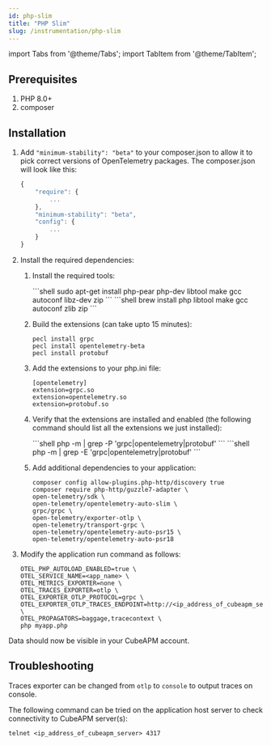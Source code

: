 ```yaml
---
id: php-slim
title: "PHP Slim"
slug: /instrumentation/php-slim
---
```


import Tabs from '@theme/Tabs';
import TabItem from '@theme/TabItem';

## Prerequisites

1. PHP 8.0+
2. composer

## Installation

1. Add `"minimum-stability": "beta"` to your composer.json to allow it to pick correct versions of OpenTelemetry packages. The composer.json will look like this:

   ```javascript
   {
       "require": {
           ...
       },
       "minimum-stability": "beta",
       "config": {
           ...
       }
   }
   ```

2. Install the required dependencies:

   1. Install the required tools:

      <Tabs groupId="operating-systems">
         <TabItem value="lin" label="Linux">
            ```shell
            sudo apt-get install php-pear php-dev libtool make gcc autoconf libz-dev zip
            ```
         </TabItem>
      <TabItem value="mac" label="Mac">
         ```shell
         brew install php libtool make gcc autoconf zlib zip
         ```
      </TabItem>
      </Tabs>

   2. Build the extensions (can take upto 15 minutes):

      ```shell
      pecl install grpc
      pecl install opentelemetry-beta
      pecl install protobuf
      ```

   3. Add the extensions to your php.ini file:

      ```shell
      [opentelemetry]
      extension=grpc.so
      extension=opentelemetry.so
      extension=protobuf.so
      ```

   4. Verify that the extensions are installed and enabled (the following command should list all
      the extensions we just installed):

      <Tabs groupId="operating-systems">
         <TabItem value="lin" label="Linux">
            ```shell
            php -m | grep -P 'grpc|opentelemetry|protobuf'
            ```
         </TabItem>
         <TabItem value="mac" label="Mac">
            ```shell
            php -m | grep -E 'grpc|opentelemetry|protobuf'
            ```
         </TabItem>
      </Tabs>

   5. Add additional dependencies to your application:

      ```shell
      composer config allow-plugins.php-http/discovery true
      composer require php-http/guzzle7-adapter \
      open-telemetry/sdk \
      open-telemetry/opentelemetry-auto-slim \
      grpc/grpc \
      open-telemetry/exporter-otlp \
      open-telemetry/transport-grpc \
      open-telemetry/opentelemetry-auto-psr15 \
      open-telemetry/opentelemetry-auto-psr18
      ```

3. Modify the application run command as follows:

   ```shell
   OTEL_PHP_AUTOLOAD_ENABLED=true \
   OTEL_SERVICE_NAME=<app_name> \
   OTEL_METRICS_EXPORTER=none \
   OTEL_TRACES_EXPORTER=otlp \
   OTEL_EXPORTER_OTLP_PROTOCOL=grpc \
   OTEL_EXPORTER_OTLP_TRACES_ENDPOINT=http://<ip_address_of_cubeapm_server>:4317/opentelemetry.proto.collector.trace.v1.TraceService/Export \
   OTEL_PROPAGATORS=baggage,tracecontext \
   php myapp.php
   ```

Data should now be visible in your CubeAPM account.

## Troubleshooting

Traces exporter can be changed from `otlp` to `console` to output traces on console.

The following command can be tried on the application host server to check connectivity to CubeAPM server(s):

```shell
telnet <ip_address_of_cubeapm_server> 4317
```
